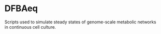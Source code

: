 # DFBAeq
Scripts used to simulate steady states of genome-scale metabolic networks in continuous cell culture.
